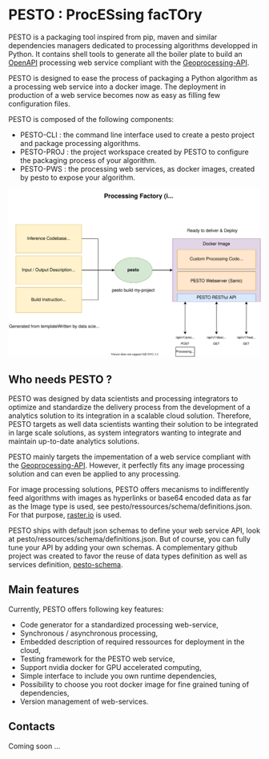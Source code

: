 # PESTO : ProcESsing facTOry

PESTO is a packaging tool inspired from pip, maven and similar dependencies managers dedicated to processing algorithms developped in Python.
It contains shell tools to generate all the boiler plate to build an [OpenAPI](https://playground-docs.readthedocs.io) processing web service compliant with the 
[Geoprocessing-API](https://airbusgeo.github.io/geoapi-viewer/?url=https://raw.githubusercontent.com/AirbusDefenceAndSpace/geoprocessing-api/master/1.0/api_geo_process.yaml). 

PESTO is designed to ease the process of packaging a Python algorithm as a processing web service into a docker image. The deployment in production of a web service becomes now as easy as filling few configuration files.

PESTO is composed of the following components:

- PESTO-CLI : the command line interface used to create a pesto project and package processing algorithms.
- PESTO-PROJ : the project workspace created by PESTO to configure the packaging process of your algorithm.
- PESTO-PWS : the processing web services, as docker images, created by pesto to expose your algorithm.

![](img/pesto.svg)

## Who needs PESTO ?

PESTO was designed by data scientists and processing integrators to optimize and standardize the delivery process from the development of a analytics solution to its integration in a scalable cloud solution. Therefore, PESTO targets as well data scientists wanting their solution to be integrated in large scale solutions, as system integrators wanting to integrate and maintain up-to-date analytics solutions.

PESTO mainly targets the impementation of a web service compliant with the [Geoprocessing-API](https://airbusgeo.github.io/geoapi-viewer/?url=https://raw.githubusercontent.com/AirbusDefenceAndSpace/geoprocessing-api/master/1.0/api_geo_process.yaml). However, it perfectly fits any image processing solution and can even be applied to any processing.

For image processing solutions, PESTO offers mecanisms to indifferently feed algorithms with images as hyperlinks or base64 encoded data as far as the Image type is used, see pesto/ressources/schema/definitions.json. For that purpose, [raster.io](https://rasterio.readthedocs.io/en/latest/) is used.

PESTO ships with default json schemas to define your web service API, look at pesto/ressources/schema/definitions.json. But of course, you can fully tune your API by adding your own schemas. A complementary github project was created to favor the reuse of data types definition as well as services definition, [pesto-schema](https://github.com/AirbusDefenceAndSpace/pesto-schema).


## Main features
Currently, PESTO offers following key features:

* Code generator for a standardized processing web-service,
* Synchronous / asynchronous processing,
* Embedded description of required ressources for deployment in the cloud,
* Testing framework for the PESTO web service,
* Support nvidia docker for GPU accelerated computing,
* Simple interface to include you own runtime dependencies,
* Possibility to choose you root docker image for fine grained tuning of dependencies,
* Version management of web-services.



## Contacts
Coming soon ...
